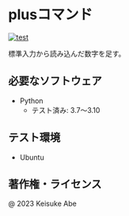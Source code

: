 # plusコマンド
[![test](https://github.com/kekeke-bebebe/robosys2023/actions/workflows/test.yml/badge.svg)](https://github.com/kekeke-bebebe/robosys2023/actions/workflows/test.yml)

標準入力から読み込んだ数字を足す。

## 必要なソフトウェア
* Python
  * テスト済み: 3.7～3.10

## テスト環境
* Ubuntu

## 著作権・ライセンス

@ 2023 Keisuke Abe
